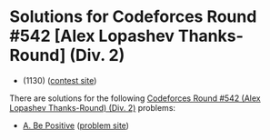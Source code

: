 # Solutions for Codeforces Round #542 [Alex Lopashev Thanks-Round] (Div. 2)

* (1130) ([contest site](https://codeforces.com/contest/1130))

There are solutions for the following [Codeforces Round #542 (Alex Lopashev Thanks-Round) (Div. 2)](https://codeforces.com/contest/1130) problems:

- [A. Be Positive](a.cc)
  ([problem site](https://codeforces.com/contest/1130/problem/A))
